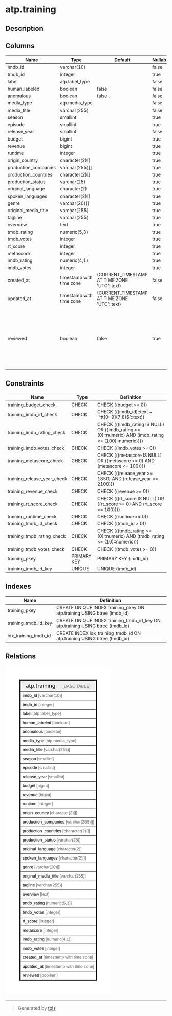 # atp.training

## Description

## Columns

| Name | Type | Default | Nullable | Children | Parents | Comment |
| ---- | ---- | ------- | -------- | -------- | ------- | ------- |
| imdb_id | varchar(10) |  | false |  |  |  |
| tmdb_id | integer |  | true |  |  |  |
| label | atp.label_type |  | false |  |  |  |
| human_labeled | boolean | false | false |  |  |  |
| anomalous | boolean | false | false |  |  |  |
| media_type | atp.media_type |  | false |  |  |  |
| media_title | varchar(255) |  | false |  |  |  |
| season | smallint |  | true |  |  |  |
| episode | smallint |  | true |  |  |  |
| release_year | smallint |  | false |  |  |  |
| budget | bigint |  | true |  |  |  |
| revenue | bigint |  | true |  |  |  |
| runtime | integer |  | true |  |  |  |
| origin_country | character(2)[] |  | true |  |  |  |
| production_companies | varchar(255)[] |  | true |  |  |  |
| production_countries | character(2)[] |  | true |  |  |  |
| production_status | varchar(25) |  | true |  |  |  |
| original_language | character(2) |  | true |  |  |  |
| spoken_languages | character(2)[] |  | true |  |  |  |
| genre | varchar(20)[] |  | true |  |  |  |
| original_media_title | varchar(255) |  | true |  |  |  |
| tagline | varchar(255) |  | true |  |  |  |
| overview | text |  | true |  |  |  |
| tmdb_rating | numeric(5,3) |  | true |  |  |  |
| tmdb_votes | integer |  | true |  |  |  |
| rt_score | integer |  | true |  |  |  |
| metascore | integer |  | true |  |  |  |
| imdb_rating | numeric(4,1) |  | true |  |  |  |
| imdb_votes | integer |  | true |  |  |  |
| created_at | timestamp with time zone | (CURRENT_TIMESTAMP AT TIME ZONE 'UTC'::text) | false |  |  |  |
| updated_at | timestamp with time zone | (CURRENT_TIMESTAMP AT TIME ZONE 'UTC'::text) | false |  |  |  |
| reviewed | boolean | false | true |  |  | denotes whether or not element had been reviewed; determines inclusion into training data set |

## Constraints

| Name | Type | Definition |
| ---- | ---- | ---------- |
| training_budget_check | CHECK | CHECK ((budget >= 0)) |
| training_imdb_id_check | CHECK | CHECK (((imdb_id)::text ~ '^tt[0-9]{7,8}$'::text)) |
| training_imdb_rating_check | CHECK | CHECK (((imdb_rating IS NULL) OR ((imdb_rating >= (0)::numeric) AND (imdb_rating <= (100)::numeric)))) |
| training_imdb_votes_check | CHECK | CHECK ((imdb_votes >= 0)) |
| training_metascore_check | CHECK | CHECK (((metascore IS NULL) OR ((metascore >= 0) AND (metascore <= 100)))) |
| training_release_year_check | CHECK | CHECK (((release_year >= 1850) AND (release_year <= 2100))) |
| training_revenue_check | CHECK | CHECK ((revenue >= 0)) |
| training_rt_score_check | CHECK | CHECK (((rt_score IS NULL) OR ((rt_score >= 0) AND (rt_score <= 100)))) |
| training_runtime_check | CHECK | CHECK ((runtime >= 0)) |
| training_tmdb_id_check | CHECK | CHECK ((tmdb_id > 0)) |
| training_tmdb_rating_check | CHECK | CHECK (((tmdb_rating >= (0)::numeric) AND (tmdb_rating <= (10)::numeric))) |
| training_tmdb_votes_check | CHECK | CHECK ((tmdb_votes >= 0)) |
| training_pkey | PRIMARY KEY | PRIMARY KEY (imdb_id) |
| training_tmdb_id_key | UNIQUE | UNIQUE (tmdb_id) |

## Indexes

| Name | Definition |
| ---- | ---------- |
| training_pkey | CREATE UNIQUE INDEX training_pkey ON atp.training USING btree (imdb_id) |
| training_tmdb_id_key | CREATE UNIQUE INDEX training_tmdb_id_key ON atp.training USING btree (tmdb_id) |
| idx_training_tmdb_id | CREATE INDEX idx_training_tmdb_id ON atp.training USING btree (tmdb_id) |

## Relations

![er](atp.training.svg)

---

> Generated by [tbls](https://github.com/k1LoW/tbls)
